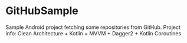 # GitHubSample
Sample Android project fetching some repositories from GitHub.
Project info: Clean Architecture + Kotlin + MVVM + Dagger2 + Kotlin Coroutines
